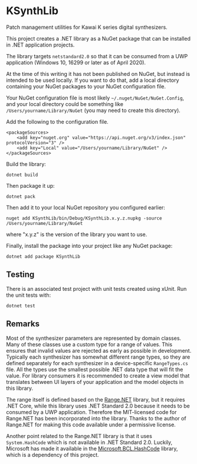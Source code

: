 # KSynthLib

Patch management utilities for Kawai K series digital synthesizers.

This project creates a .NET library as a NuGet package
that can be installed in .NET application projects.

The library targets `netstandard2.0` so that it can be consumed
from a UWP application (Windows 10, 16299 or later as of April 2020).

At the time of this writing it has not been published on NuGet, but
instead is intended to be used locally. If you want to do that, add a local directory
containing your NuGet packages to your NuGet configuration file.

Your NuGet configuration file is most likely `~/.nuget/NuGet/NuGet.Config`,
and your local directory could be something like `/Users/yourname/Library/NuGet`
(you may need to create this directory).

Add the following to the configuration file.

    <packageSources>
        <add key="nuget.org" value="https://api.nuget.org/v3/index.json" protocolVersion="3" />
        <add key="Local" value="/Users/yourname/Library/NuGet" />
    </packageSources>

Build the library:

    dotnet build

Then package it up:

    dotnet pack

Then add it to your local NuGet repository you configured earlier:

    nuget add KSynthLib/bin/Debug/KSynthLib.x.y.z.nupkg -source /Users/yourname/Library/NuGet

where "x.y.z" is the version of the library you want to use.

Finally, install the package into your project like any NuGet package:

    dotnet add package KSynthLib

## Testing

There is an associated test project with unit tests created using xUnit.
Run the unit tests with:

    dotnet test

## Remarks

Most of the synthesizer parameters are represented by domain classes. Many of these
classes use a custom type for a range of values. This ensures that invalid values are
rejected as early as possible in development. Typically each synthesizer has somewhat
different range types, so they are defined separately for each synthesizer in a
device-specific `RangeTypes.cs` file. All the types use the smallest possible .NET
data type that will fit the value. For library consumers it is recommended to create
a view model that translates between UI layers of your application and the model objects
in this library.

The range itself is defined based on the [Range.NET](https://github.com/mnelsonwhite/Range.NET) library, but it requires .NET Core,
while this library uses .NET Standard 2.0 because it needs to be consumed by a UWP
application. Therefore the MIT-licensed code for Range.NET has been incorporated into
the library. Thanks to the author of Range.NET for making this code available under a permissive
license.

Another point related to the Range.NET library is that it uses `System.HashCode` which
is not available in .NET Standard 2.0. Luckily, Microsoft has made it available in the
[Microsoft.BCL.HashCode](https://www.nuget.org/packages/Microsoft.Bcl.HashCode) library, which is a dependency of this project.
